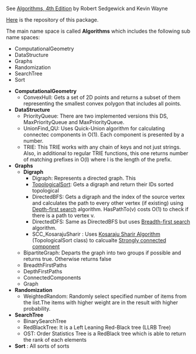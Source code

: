 See [Algorithms, 4th Edition](https://algs4.cs.princeton.edu/home/) by Robert Sedgewick and Kevin Wayne

[Here](https://github.com/pbisadi/Algorithms) is the repository of this package.

The main name space is called  **Algorithms** which includes the following sub name spaces:

* ComputationalGeometry
* DataStructure
* Graphs
* Randomization
* SearchTree
* Sort


- **ComputationalGeometry**
    - ConvexHull: Gets a set of 2D points and returns a subset of them representing the smallest convex polygon that includes all points.
- **DataStructure**
    - PriorityQueue: There are two implemented versions this DS, MaxPriorityQueue and MaxPriorityQueue.
    - UnionFind_QU: Uses Quick-Union algorithm for calculating connectec components in O(1). Each component is presented by a number.
	- TRIE: This TRIE works with any chain of keys and not just strings. Also, in additional to regular TRIE functions, this one returns number of matching prefixes in O(l) where l is the length of the prefix.
- **Graphs**
    - **Digraph**
        - Digraph: Represents a directed graph. This
        - [TopologicalSort](https://en.wikipedia.org/wiki/Topological_sorting): Gets a digraph and return their IDs sorted topological
        - DirectedBFS: Gets a digraph and the index of the source vertex and calculates the path to every other vertex (if existing) using [Depth-first search](https://en.wikipedia.org/wiki/Depth-first_search) algorithm. HasPathTo(v) costs O(1) to check if there is a path to vertex v.
        - DirectedDFS: Same as DirectedBFS but uses [Breadth-first search](https://en.wikipedia.org/wiki/Breadth-first_search) algorithm.
        - SCC_KosarajuSharir : Uses [Kosaraju Sharir Algorithm](https://en.wikipedia.org/wiki/Kosaraju%27s_algorithm) (TopologicalSort class) to calcualte [Strongly connected component](https://en.wikipedia.org/wiki/Strongly_connected_component)
    - BipartiteGraph: Departs the graph into two groups if possible and returns true. Otherwise returns false
    - BreadthFirstPaths
    - DepthFirstPaths
    - ConnectedComponents
    - Graph
- **Randomization**
    - WeightedRandom: Randomly select specified number of items from the list.The items with higher weight are in the result with higher probability.
- **SearchTree**
    - BinarySearchTree
    - RedBlackTree: It is a Left Leaning Red-Black tree (LLRB Tree)
    - OST: Order Statistics Tree is a RedBlack tree which is able to return the rank of each elements
- **Sort** : All sorts of sorts
